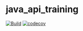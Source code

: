 # java_api_training

[![Build](https://github.com/Melinda973/java_api_training/actions/workflows/build.yml/badge.svg)](https://github.com/Melinda973/java_api_training/actions/workflows/build.yml)
[![codecov](https://codecov.io/gh/Melinda973/java_api_training/branch/main/graph/badge.svg?token=eb43e008-1cc7-4f5e-8419-14847a3fc90b)](https://codecov.io/gh/Melinda973/java_api_training)
